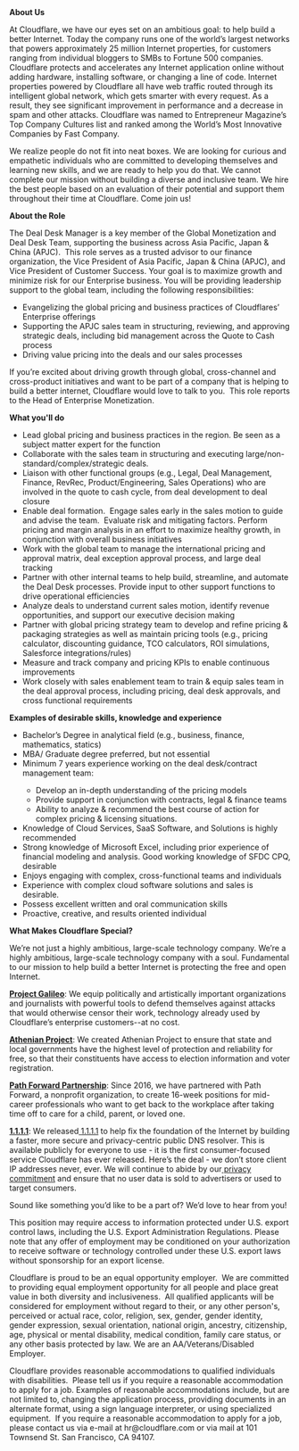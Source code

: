 <div class="content-intro">
	<div><strong>About Us</strong></div>
	<div>
		<p><span style="font-weight: 400;">At Cloudflare, we have our eyes set on an ambitious goal: to help build a better Internet. Today the company runs one of the world’s largest networks that powers approximately 25 million Internet properties, for customers ranging from individual bloggers to SMBs to Fortune 500 companies. Cloudflare protects and accelerates any Internet application online without adding hardware, installing software, or changing a line of code. Internet properties powered by Cloudflare all have web traffic routed through its intelligent global network, which gets smarter with every request. As a result, they see significant improvement in performance and a decrease in spam and other attacks. Cloudflare was named to Entrepreneur Magazine’s Top Company Cultures list and ranked among the World’s Most Innovative Companies by Fast Company.</span><span style="font-weight: 400;">&nbsp;</span></p>
		<p><span style="font-weight: 400;">We realize people do not fit into neat boxes. We are looking for curious and empathetic individuals who are committed to developing themselves and learning new skills, and we are ready to help you do that. We cannot complete our mission without building a diverse and inclusive team. We hire the best people based on an evaluation of their potential and support them throughout their time at Cloudflare. Come join us!&nbsp;</span></p>
	</div>
</div>
<p><strong>About the Role</strong></p>
<p><span style="font-weight: 400;">The Deal Desk Manager is a key member of the Global Monetization and Deal Desk Team, supporting the business across Asia Pacific, Japan &amp; China (APJC).&nbsp; This role serves as a trusted advisor to our finance organization, the Vice President of Asia Pacific, Japan &amp; China (APJC), and Vice President of Customer Success. Your goal is to maximize growth and minimize risk for our Enterprise business. You will be providing leadership support to the global team, including the following responsibilities:</span></p>
<ul>
	<li style="font-weight: 400;"><span style="font-weight: 400;">Evangelizing the global pricing and business practices of Cloudflares’ Enterprise offerings</span></li>
	<li style="font-weight: 400;"><span style="font-weight: 400;">Supporting the APJC sales team in structuring, reviewing, and approving strategic deals, including bid management across the Quote to Cash process</span></li>
	<li style="font-weight: 400;"><span style="font-weight: 400;">Driving value pricing into the deals and our sales processes</span></li>
</ul>
<p><span style="font-weight: 400;">If you’re excited about driving growth through global, cross-channel and cross-product initiatives and want to be part of a company that is helping to build a better internet, Cloudflare would love to talk to you.&nbsp; This role reports to the Head of Enterprise Monetization.</span></p>
<p><strong>What you'll do</strong></p>
<ul>
	<li style="font-weight: 400;"><span style="font-weight: 400;">Lead global pricing and business practices in the region. Be seen as a subject matter expert for the function</span></li>
	<li style="font-weight: 400;"><span style="font-weight: 400;">Collaborate with the sales team in structuring and executing large/non-standard/complex/strategic deals.&nbsp;</span></li>
	<li style="font-weight: 400;"><span style="font-weight: 400;">Liaison with other functional groups (e.g., Legal, Deal Management, Finance, RevRec, Product/Engineering, Sales Operations) who are involved in the quote to cash cycle, from deal development to deal closure&nbsp;</span></li>
	<li style="font-weight: 400;"><span style="font-weight: 400;">Enable deal formation.&nbsp; Engage sales early in the sales motion to guide and advise the team.&nbsp; Evaluate risk and mitigating factors. Perform pricing and margin analysis in an effort to maximize healthy growth, in conjunction with overall business initiatives</span></li>
	<li style="font-weight: 400;"><span style="font-weight: 400;">Work with the global team to manage the international pricing and approval matrix, deal exception approval process, and large deal tracking&nbsp;</span></li>
	<li style="font-weight: 400;"><span style="font-weight: 400;">Partner with other internal teams to help build, streamline, and automate the Deal Desk processes. Provide input to other support functions to drive operational efficiencies</span></li>
	<li style="font-weight: 400;"><span style="font-weight: 400;">Analyze deals to understand current sales motion, identify revenue opportunities, and support our executive decision making&nbsp;</span></li>
	<li style="font-weight: 400;"><span style="font-weight: 400;">Partner with global pricing strategy team to develop and refine pricing &amp; packaging strategies as well as maintain pricing tools (e.g., pricing calculator, discounting guidance, TCO calculators, ROI simulations, Salesforce integrations/rules)</span></li>
	<li style="font-weight: 400;"><span style="font-weight: 400;">Measure and track company and pricing KPIs to enable continuous improvements</span></li>
	<li style="font-weight: 400;"><span style="font-weight: 400;">Work closely with sales enablement team to train &amp; equip sales team in the deal approval process, including pricing, deal desk approvals, and cross functional requirements</span></li>
</ul>
<p><strong>Examples of desirable skills, knowledge and experience</strong></p>
<ul>
	<li style="font-weight: 400;"><span style="font-weight: 400;">Bachelor’s Degree in analytical field (e.g., business, finance, mathematics, statics)</span></li>
	<li style="font-weight: 400;"><span style="font-weight: 400;">MBA/ Graduate degree preferred, but not essential</span></li>
	<li style="font-weight: 400;"><span style="font-weight: 400;">Minimum 7 years experience working on the deal desk/contract management team:</span></li>
	<ul>
		<li style="font-weight: 400;"><span style="font-weight: 400;">Develop an in-depth understanding of the pricing models</span></li>
		<li style="font-weight: 400;"><span style="font-weight: 400;">Provide support in conjunction with contracts, legal &amp; finance teams</span></li>
		<li style="font-weight: 400;"><span style="font-weight: 400;">Ability to analyze &amp; recommend the best course of action for complex pricing &amp; licensing situations.</span></li>
	</ul>
	<li style="font-weight: 400;"><span style="font-weight: 400;">Knowledge of Cloud Services, SaaS Software, and Solutions is highly recommended</span></li>
	<li style="font-weight: 400;"><span style="font-weight: 400;">Strong knowledge of Microsoft Excel, including prior experience of financial modeling and analysis. Good working knowledge of SFDC CPQ, desirable</span></li>
	<li style="font-weight: 400;"><span style="font-weight: 400;">Enjoys engaging with complex, cross-functional teams and individuals</span></li>
	<li style="font-weight: 400;"><span style="font-weight: 400;">Experience with complex cloud software solutions and sales is desirable.&nbsp;&nbsp;</span></li>
	<li style="font-weight: 400;"><span style="font-weight: 400;">Possess excellent written and oral communication skills</span></li>
	<li style="font-weight: 400;"><span style="font-weight: 400;">Proactive, creative, and results oriented individual</span></li>
</ul>
<div class="content-conclusion">
	<p><strong>What Makes Cloudflare Special?</strong></p>
	<p><span style="font-weight: 400;">We’re not just a highly ambitious, large-scale technology company. We’re a highly ambitious, large-scale technology company with a soul. Fundamental to our mission to help build a better Internet is protecting the free and open Internet.</span></p>
	<p><a href="https://blog.cloudflare.com/protecting-free-expression-online/"><strong>Project Galileo</strong></a><span style="font-weight: 400;">: We equip politically and artistically important organizations and journalists with powerful tools to defend themselves against attacks that would otherwise censor their work, technology already used by Cloudflare’s enterprise customers--at no cost.</span></p>
	<p><strong><a href="https://www.cloudflare.com/athenian/">Athenian Project</a></strong><span style="font-weight: 400;">: We created Athenian Project to ensure that state and local governments have the highest level of protection and reliability for free, so that their constituents have access to election information and voter registration.</span></p>
	<p><a href="https://blog.cloudflare.com/tag/path-forward/"><strong>Path Forward Partnership</strong></a><span style="font-weight: 400;">: Since 2016, we have partnered with Path Forward, a nonprofit organization, to create 16-week positions for mid-career professionals who want to get back to the workplace after taking time off to care for a child, parent, or loved one.</span></p>
	<p><a href="https://1.1.1.1/"><strong>1.1.1.1</strong></a><span style="font-weight: 400;">: We released</span><a href="https://1.1.1.1/"> <span style="font-weight: 400;">1.1.1.1</span></a><span style="font-weight: 400;"> to help fix the foundation of the Internet by building a faster, more secure and privacy-centric public DNS resolver. This is available publicly for everyone to use - it is the first consumer-focused service Cloudflare has ever released. Here’s the deal - we don’t store client IP addresses never, ever. We will continue to abide by our</span><a href="https://developers.cloudflare.com/1.1.1.1/privacy/public-dns-resolver"> privacy commitment</a><span style="font-weight: 400;"> and ensure that no user data is sold to advertisers or used to target consumers.</span></p>
	<p><span style="font-weight: 400;">Sound like something you’d like to be a part of? We’d love to hear from you!</span></p>
	<p><span style="font-weight: 400;">This position may require access to information protected under U.S. export control laws, including the U.S. Export Administration Regulations. Please note that any offer of employment may be conditioned on your authorization to receive software or technology controlled under these U.S. export laws without sponsorship for an export license.</span></p>
	<p><span style="font-weight: 400;">Cloudflare is proud to be an equal opportunity employer. &nbsp;We are committed to providing equal employment opportunity for all people and place great value in both diversity and inclusiveness. &nbsp;All qualified applicants will be considered for employment without regard to their, or any other person's, perceived or actual</span> <span style="font-weight: 400;">race, color, religion, sex, gender, gender identity, gender expression, sexual orientation, national origin, ancestry, citizenship, age, physical or mental disability, medical condition, family care status, or any other basis protected by law. </span><span style="font-weight: 400;">We are an AA/Veterans/Disabled Employer.</span></p>
	<p><span style="font-weight: 400;">Cloudflare provides reasonable accommodations to qualified individuals with disabilities. &nbsp;Please tell us if you require a reasonable accommodation to apply for a job. Examples of reasonable accommodations include, but are not limited to, changing the application process, providing documents in an alternate format, using a sign language interpreter, or using specialized equipment. &nbsp;If you require a reasonable accommodation to apply for a job, please contact us via e-mail at </span><span style="font-weight: 400;">hr@cloudflare.com</span><span style="font-weight: 400;"> or via mail at 101 Townsend St. San Francisco, CA 94107.</span></p>
</div>